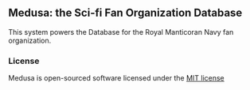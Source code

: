 ## Medusa: the Sci-fi Fan Organization Database

This system powers the Database for the Royal Manticoran Navy fan organization.

### License

Medusa is open-sourced software licensed under the [MIT license](http://opensource.org/licenses/MIT)
